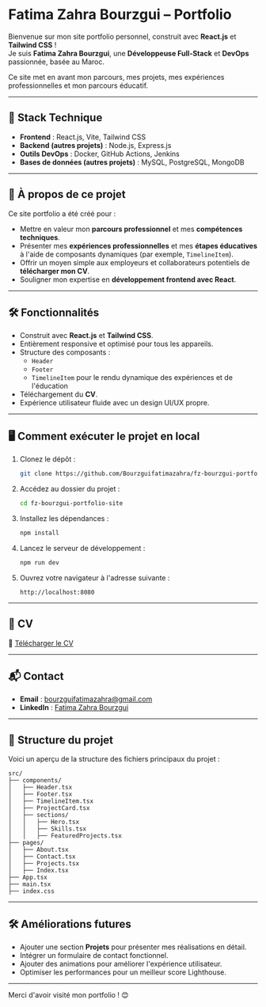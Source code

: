 # Fatima Zahra Bourzgui – Portfolio

Bienvenue sur mon site portfolio personnel, construit avec **React.js** et **Tailwind CSS** !  
Je suis **Fatima Zahra Bourzgui**, une **Développeuse Full-Stack** et **DevOps** passionnée, basée au Maroc.

Ce site met en avant mon parcours, mes projets, mes expériences professionnelles et mon parcours éducatif.

---

## 🚀 Stack Technique
- **Frontend** : React.js, Vite, Tailwind CSS
- **Backend (autres projets)** : Node.js, Express.js 
- **Outils DevOps** : Docker, GitHub Actions, Jenkins
- **Bases de données (autres projets)** : MySQL, PostgreSQL, MongoDB

---

## 📖 À propos de ce projet
Ce site portfolio a été créé pour :
- Mettre en valeur mon **parcours professionnel** et mes **compétences techniques**.
- Présenter mes **expériences professionnelles** et mes **étapes éducatives** à l'aide de composants dynamiques (par exemple, `TimelineItem`).
- Offrir un moyen simple aux employeurs et collaborateurs potentiels de **télécharger mon CV**.
- Souligner mon expertise en **développement frontend avec React**.

---

## 🛠 Fonctionnalités
- Construit avec **React.js** et **Tailwind CSS**.
- Entièrement responsive et optimisé pour tous les appareils.
- Structure des composants :
  - `Header`
  - `Footer`
  - `TimelineItem` pour le rendu dynamique des expériences et de l'éducation
- Téléchargement du **CV**.
- Expérience utilisateur fluide avec un design UI/UX propre.

---

## 🖥 Comment exécuter le projet en local
1. Clonez le dépôt :
   ```bash
   git clone https://github.com/Bourzguifatimazahra/fz-bourzgui-portfolio-site
   ```

2. Accédez au dossier du projet :
   ```bash
   cd fz-bourzgui-portfolio-site
   ```

3. Installez les dépendances :
   ```bash
   npm install
   ```

4. Lancez le serveur de développement :
   ```bash
   npm run dev
   ```

5. Ouvrez votre navigateur à l'adresse suivante :
   ```
   http://localhost:8080
   ```

---

## 📄 CV
🔗 [Télécharger le CV](https://drive.google.com/file/d/1lKaXQViIhNXmkWR8DDCJtmz09nlzTvdj/view?usp=sharing)

---

## 📬 Contact
- **Email** : bourzguifatimazahra@gmail.com
- **LinkedIn** : [Fatima Zahra Bourzgui](https://www.linkedin.com/in/fatima-zahra-bourzgui)

---

## 📂 Structure du projet
Voici un aperçu de la structure des fichiers principaux du projet :
```
src/
├── components/
│   ├── Header.tsx
│   ├── Footer.tsx
│   ├── TimelineItem.tsx
│   ├── ProjectCard.tsx
│   ├── sections/
│   │   ├── Hero.tsx
│   │   ├── Skills.tsx
│   │   ├── FeaturedProjects.tsx
├── pages/
│   ├── About.tsx
│   ├── Contact.tsx
│   ├── Projects.tsx
│   ├── Index.tsx
├── App.tsx
├── main.tsx
├── index.css
```

---

## 🛠 Améliorations futures
- Ajouter une section **Projets** pour présenter mes réalisations en détail.
- Intégrer un formulaire de contact fonctionnel.
- Ajouter des animations pour améliorer l'expérience utilisateur.
- Optimiser les performances pour un meilleur score Lighthouse.

---

Merci d'avoir visité mon portfolio ! 😊


